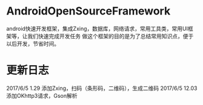 # AndroidOpenSourceFramework
android快速开发框架，集成Zxing，数据库，网络请求，常用工具类，常用UI框架等，让我们快速完成开发任务
做这个框架的目的是为了总结常用知识点，便于以后开发，节省时间。

# 更新日志
2017/6/5  1.29    添加Zxing，扫码（条形码，二维码），生成二维码
2017/6/5  12.03   添加OKhttp3请求，Gson解析
